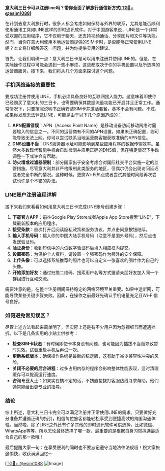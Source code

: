 **意大利三日卡可以注册line吗？带你全面了解旅行通信新方式[[TG💪+ @esim1088](https://t.me/s/esim1088)]**

在计划去意大利旅行时，很多人都会考虑如何保持与外界的联系，尤其是能否顺利使用通讯工具如LINE这样的即时通讯软件。对于中国游客来说，LINE是一个非常受欢迎的应用程序，它不仅用于聊天，还支持视频通话、分享图片和文件等功能。然而，当你在意大利使用本地运营商提供的SIM卡时，是否能够正常使用LINE呢？本文将详细解答这一问题，并为你提供实用的建议。

首先，让我们明确一点：意大利三日卡是可以用来注册并使用LINE的。但是，在实际操作过程中可能会遇到一些小麻烦，这些都取决于你的手机设置以及所选择的运营商服务。接下来，我们将从几个方面来探讨这个问题。

### 手机网络连接的重要性

要成功注册并使用LINE，手机必须具备良好的互联网接入能力。这意味着即使你已经购买了意大利的三日卡，也需要确保其数据流量功能已开启并且正常工作。通常情况下，只要按照说明书正确安装SIM卡并激活套餐，基本不会有问题。不过，如果你发现无法登录LINE，可能是由于以下几个原因造成的：

1. **APN配置错误**：APN（Access Point Name）是移动设备访问移动网络时需要输入的信息之一。不同的运营商有不同的APN设置，如果未正确配置，则可能导致无法上网。你可以尝试联系当地运营商客服获取准确的APN信息。
2. **DNS设置不当**：DNS服务器地址可能影响到某些应用程序的数据传输效率。虽然大多数现代智能手机会自动检测并应用正确的DNS值，但在特定情况下手动调整一下或许会有帮助。
3. **防火墙或过滤器限制**：部分国家出于安全考虑会对国际社交平台实施一定的监管措施。尽管意大利并非严格限制此类服务的地区，但偶尔仍会出现访问延迟或者完全中断的情况。这种时候，更换Wi-Fi热点或者尝试其他时间段再次尝试也许是个不错的办法。

### LINE账户注册流程详解

接下来我们来看看如何用意大利三日卡完成LINE账号创建步骤：

1. **下载官方APP**：前往Google Play Store或者Apple App Store搜索“LINE”，下载最新版本的应用程序。
2. **接受条款**：首次打开后阅读隐私政策和服务协议，并点击同意按钮继续。
3. **输入手机号码**：输入你的中国大陆手机号码（注意不是国外号码），然后点击发送验证码。
4. **验证身份**：收到短信中的六位数字验证码后填入相应框内提交。
5. **设置密码**：为保护个人资料，请设置一个强密码作为额外的安全保障。
6. **上传头像**：可以选择系统推荐的照片也可以自定义一张喜欢的图片作为自己的头像。
7. **开始添加好友**：通过扫描二维码、搜索用户名等方式邀请亲朋好友加入同一个群组进行互动交流。

需要注意的是，在整个注册期间保持稳定的网络环境至关重要。如果中途断网，可能导致某些关键步骤失败。因此，在操作之前最好先确认手机电量充足且Wi-Fi信号良好。

### 如何避免常见误区？

尽管上述方法看起来简单明了，但实际上还是有不少用户因为忽视细节而遭遇挫折。以下是几条实用的小贴士供参考：

- **检查SIM卡状态**：有时候即使卡本身没有问题，也可能因为插拔不当而导致暂时失效。试着重启手机后再试一次。
- **更新系统版本**：确保操作系统是最新的稳定版，这有助于减少兼容性冲突的风险。
- **关闭不必要的后台进程**：过多占用内存的程序会影响整体性能表现，适时清理缓存可以提高运行速度。
- **咨询专业人士**：如果实在搞不定的话，不妨直接拨打客服热线寻求帮助，他们通常能给出更专业的指导。

### 结论

综上所述，意大利三日卡完全可以满足注册并正常使用LINE的需求。只要做好充分准备并遵循正确的指引，相信每位旅客都能轻松享受到便捷高效的跨国沟通体验。当然啦，除了LINE之外还有许多其他的即时通讯软件可供选择，比如微信、WhatsApp等等。所以无论最终选择了哪一款，最重要的是根据自身习惯挑选最适合自己的那一款哦！

最后提醒大家一句：在享受便利的同时也不要忘记遵守当地法律法规哦！祝大家旅途愉快，收获满满回忆～ 

[[TG💪+ @esim1088](https://t.me/s/esim1088) ![Image](https://i.postimg.cc/4NQfJmqS/Snipaste-2025-05-13-00-14-12.png)]